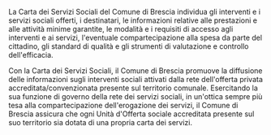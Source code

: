 La Carta dei Servizi Sociali del Comune di Brescia individua gli interventi e i servizi sociali offerti, i destinatari, le informazioni relative alle prestazioni e alle attività minime garantite, le modalità e i requisiti di accesso agli interventi e ai servizi, l'eventuale compartecipazione alla spesa da parte del cittadino, gli standard di qualità e gli strumenti di valutazione e controllo dell'efficacia.

Con la Carta dei Servizi Sociali, il Comune di Brescia promuove la diffusione delle informazioni sugli interventi sociali attivati dalla rete dell'offerta privata accreditata/convenzionata presente sul territorio comunale. Esercitando la sua funzione di governo della rete dei servizi sociali, in un'ottica sempre più tesa alla compartecipazione dell'erogazione dei servizi, il Comune di Brescia assicura che ogni Unità d'Offerta sociale accreditata presente sul suo territorio sia dotata di una propria carta dei servizi.